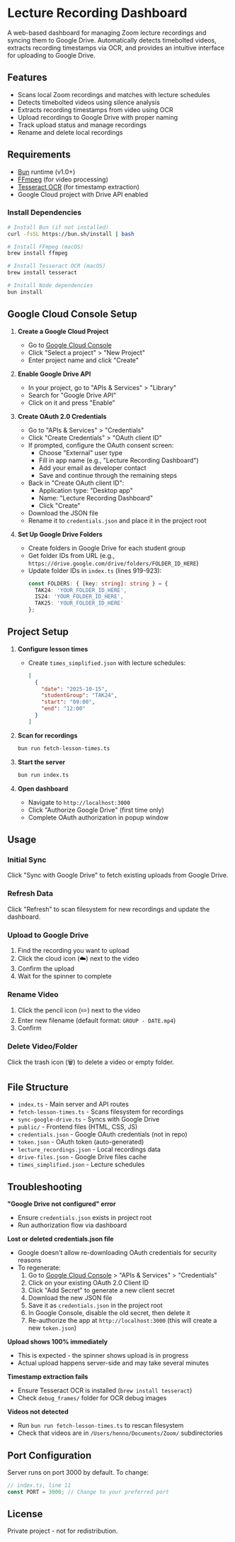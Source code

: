 # Lecture Recording Dashboard

A web-based dashboard for managing Zoom lecture recordings and syncing them to Google Drive. Automatically detects timebolted videos, extracts recording timestamps via OCR, and provides an intuitive interface for uploading to Google Drive.

## Features

- Scans local Zoom recordings and matches with lecture schedules
- Detects timebolted videos using silence analysis
- Extracts recording timestamps from video using OCR
- Upload recordings to Google Drive with proper naming
- Track upload status and manage recordings
- Rename and delete local recordings

## Requirements

- [Bun](https://bun.sh/) runtime (v1.0+)
- [FFmpeg](https://ffmpeg.org/) (for video processing)
- [Tesseract OCR](https://github.com/tesseract-ocr/tesseract) (for timestamp extraction)
- Google Cloud project with Drive API enabled

### Install Dependencies

```bash
# Install Bun (if not installed)
curl -fsSL https://bun.sh/install | bash

# Install FFmpeg (macOS)
brew install ffmpeg

# Install Tesseract OCR (macOS)
brew install tesseract

# Install Node dependencies
bun install
```

## Google Cloud Console Setup

1. **Create a Google Cloud Project**
   - Go to [Google Cloud Console](https://console.cloud.google.com/)
   - Click "Select a project" > "New Project"
   - Enter project name and click "Create"

2. **Enable Google Drive API**
   - In your project, go to "APIs & Services" > "Library"
   - Search for "Google Drive API"
   - Click on it and press "Enable"

3. **Create OAuth 2.0 Credentials**
   - Go to "APIs & Services" > "Credentials"
   - Click "Create Credentials" > "OAuth client ID"
   - If prompted, configure the OAuth consent screen:
     - Choose "External" user type
     - Fill in app name (e.g., "Lecture Recording Dashboard")
     - Add your email as developer contact
     - Save and continue through the remaining steps
   - Back in "Create OAuth client ID":
     - Application type: "Desktop app"
     - Name: "Lecture Recording Dashboard"
     - Click "Create"
   - Download the JSON file
   - Rename it to `credentials.json` and place it in the project root

4. **Set Up Google Drive Folders**
   - Create folders in Google Drive for each student group
   - Get folder IDs from URL (e.g., `https://drive.google.com/drive/folders/FOLDER_ID_HERE`)
   - Update folder IDs in `index.ts` (lines 919-923):
     ```typescript
     const FOLDERS: { [key: string]: string } = {
       TAK24: 'YOUR_FOLDER_ID_HERE',
       IS24: 'YOUR_FOLDER_ID_HERE',
       TAK25: 'YOUR_FOLDER_ID_HERE'
     };
     ```

## Project Setup

1. **Configure lesson times**
   - Create `times_simplified.json` with lecture schedules:
     ```json
     [
       {
         "date": "2025-10-15",
         "studentGroup": "TAK24",
         "start": "09:00",
         "end": "12:00"
       }
     ]
     ```

2. **Scan for recordings**
   ```bash
   bun run fetch-lesson-times.ts
   ```

3. **Start the server**
   ```bash
   bun run index.ts
   ```

4. **Open dashboard**
   - Navigate to `http://localhost:3000`
   - Click "Authorize Google Drive" (first time only)
   - Complete OAuth authorization in popup window

## Usage

### Initial Sync
Click "Sync with Google Drive" to fetch existing uploads from Google Drive.

### Refresh Data
Click "Refresh" to scan filesystem for new recordings and update the dashboard.

### Upload to Google Drive
1. Find the recording you want to upload
2. Click the cloud icon (☁️) next to the video
3. Confirm the upload
4. Wait for the spinner to complete

### Rename Video
1. Click the pencil icon (✏️) next to the video
2. Enter new filename (default format: `GROUP - DATE.mp4`)
3. Confirm

### Delete Video/Folder
Click the trash icon (🗑️) to delete a video or empty folder.

## File Structure

- `index.ts` - Main server and API routes
- `fetch-lesson-times.ts` - Scans filesystem for recordings
- `sync-google-drive.ts` - Syncs with Google Drive
- `public/` - Frontend files (HTML, CSS, JS)
- `credentials.json` - Google OAuth credentials (not in repo)
- `token.json` - OAuth token (auto-generated)
- `lecture_recordings.json` - Local recordings data
- `drive-files.json` - Google Drive files cache
- `times_simplified.json` - Lecture schedules

## Troubleshooting

**"Google Drive not configured" error**
- Ensure `credentials.json` exists in project root
- Run authorization flow via dashboard

**Lost or deleted credentials.json file**
- Google doesn't allow re-downloading OAuth credentials for security reasons
- To regenerate:
  1. Go to [Google Cloud Console](https://console.cloud.google.com/) > "APIs & Services" > "Credentials"
  2. Click on your existing OAuth 2.0 Client ID
  3. Click "Add Secret" to generate a new client secret
  4. Download the new JSON file
  5. Save it as `credentials.json` in the project root
  6. In Google Console, disable the old secret, then delete it
  7. Re-authorize the app at `http://localhost:3000` (this will create a new `token.json`)

**Upload shows 100% immediately**
- This is expected - the spinner shows upload is in progress
- Actual upload happens server-side and may take several minutes

**Timestamp extraction fails**
- Ensure Tesseract OCR is installed (`brew install tesseract`)
- Check `debug_frames/` folder for OCR debug images

**Videos not detected**
- Run `bun run fetch-lesson-times.ts` to rescan filesystem
- Check that videos are in `/Users/henno/Documents/Zoom/` subdirectories

## Port Configuration

Server runs on port 3000 by default. To change:
```typescript
// index.ts, line 11
const PORT = 3000; // Change to your preferred port
```

## License

Private project - not for redistribution.
